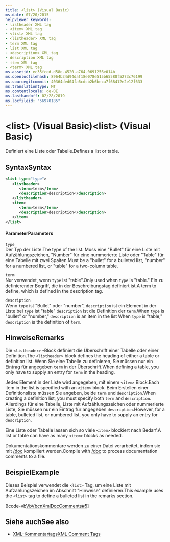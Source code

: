```yaml
---
title: <list> (Visual Basic)
ms.date: 07/20/2015
helpviewer_keywords:
- listheader XML tag
- <item> XML tag
- <list> XML tag
- <listheader> XML tag
- term XML tag
- list XML tag
- <description> XML tag
- description XML tag
- item XML tag
- <term> XML tag
ms.assetid: ec35fced-d58e-4520-a764-0691256e014b
ms.openlocfilehash: 8964b34d94daf18e078e515b65588f5273c76199
ms.sourcegitcommit: 40364ded04fa6cdcb2b6beca7f68412e2e12f633
ms.translationtype: MT
ms.contentlocale: de-DE
ms.lasthandoff: 02/28/2019
ms.locfileid: "56970185"
---
```

# <a name="list-visual-basic"></a><span data-ttu-id="ded63-102">\<list> (Visual Basic)</span><span class="sxs-lookup"><span data-stu-id="ded63-102">\<list> (Visual Basic)</span></span>
<span data-ttu-id="ded63-103">Definiert eine Liste oder Tabelle.</span><span class="sxs-lookup"><span data-stu-id="ded63-103">Defines a list or table.</span></span>  
  
## <a name="syntax"></a><span data-ttu-id="ded63-104">Syntax</span><span class="sxs-lookup"><span data-stu-id="ded63-104">Syntax</span></span>  
  
```xml  
<list type="type">  
   <listheader>  
      <term>term</term>  
      <description>description</description>  
   </listheader>  
   <item>  
      <term>term</term>  
      <description>description</description>  
   </item>  
</list>  
```  
  
#### <a name="parameters"></a><span data-ttu-id="ded63-105">Parameter</span><span class="sxs-lookup"><span data-stu-id="ded63-105">Parameters</span></span>  
 `type`  
 <span data-ttu-id="ded63-106">Der Typ der Liste.</span><span class="sxs-lookup"><span data-stu-id="ded63-106">The type of the list.</span></span> <span data-ttu-id="ded63-107">Muss eine "Bullet" für eine Liste mit Aufzählungszeichen, "Number" für eine nummerierte Liste oder "Table" für eine Tabelle mit zwei Spalten.</span><span class="sxs-lookup"><span data-stu-id="ded63-107">Must be a "bullet" for a bulleted list, "number" for a numbered list, or "table" for a two-column table.</span></span>  
  
 `term`  
 <span data-ttu-id="ded63-108">Nur verwendet, wenn `type` ist "table".</span><span class="sxs-lookup"><span data-stu-id="ded63-108">Only used when `type` is "table."</span></span> <span data-ttu-id="ded63-109">Ein zu definierender Begriff, die in der Beschreibungstag definiert ist.</span><span class="sxs-lookup"><span data-stu-id="ded63-109">A term to define, which is defined in the description tag.</span></span>  
  
 `description`  
 <span data-ttu-id="ded63-110">Wenn `type` ist "Bullet" oder "number", `description` ist ein Element in der Liste bei `type` ist "table" `description` ist die Definition der `term`.</span><span class="sxs-lookup"><span data-stu-id="ded63-110">When `type` is "bullet" or "number," `description` is an item in the list When `type` is "table," `description` is the definition of `term`.</span></span>  
  
## <a name="remarks"></a><span data-ttu-id="ded63-111">Hinweise</span><span class="sxs-lookup"><span data-stu-id="ded63-111">Remarks</span></span>  
 <span data-ttu-id="ded63-112">Die `<listheader>` -Block definiert die Überschrift einer Tabelle oder einer Definition.</span><span class="sxs-lookup"><span data-stu-id="ded63-112">The `<listheader>` block defines the heading of either a table or definition list.</span></span> <span data-ttu-id="ded63-113">Wenn Sie eine Tabelle zu definieren, Sie müssen nur ein Eintrag für angegeben `term` in der Überschrift.</span><span class="sxs-lookup"><span data-stu-id="ded63-113">When defining a table, you only have to supply an entry for `term` in the heading.</span></span>  
  
 <span data-ttu-id="ded63-114">Jedes Element in der Liste wird angegeben, mit einem `<item>` Block.</span><span class="sxs-lookup"><span data-stu-id="ded63-114">Each item in the list is specified with an `<item>` block.</span></span> <span data-ttu-id="ded63-115">Beim Erstellen einer Definitionsliste müssen Sie angeben, beide `term` und `description`.</span><span class="sxs-lookup"><span data-stu-id="ded63-115">When creating a definition list, you must specify both `term` and `description`.</span></span> <span data-ttu-id="ded63-116">Allerdings für eine Tabelle, Liste mit Aufzählungszeichen oder nummerierte Liste, Sie müssen nur ein Eintrag für angegeben `description`.</span><span class="sxs-lookup"><span data-stu-id="ded63-116">However, for a table, bulleted list, or numbered list, you only have to supply an entry for `description`.</span></span>  
  
 <span data-ttu-id="ded63-117">Eine Liste oder Tabelle lassen sich so viele `<item>` blockiert nach Bedarf.</span><span class="sxs-lookup"><span data-stu-id="ded63-117">A list or table can have as many `<item>` blocks as needed.</span></span>  
  
 <span data-ttu-id="ded63-118">Dokumentationskommentare werden zu einer Datei verarbeitet, indem sie mit [/doc](../../../visual-basic/reference/command-line-compiler/doc.md) kompiliert werden.</span><span class="sxs-lookup"><span data-stu-id="ded63-118">Compile with [/doc](../../../visual-basic/reference/command-line-compiler/doc.md) to process documentation comments to a file.</span></span>  
  
## <a name="example"></a><span data-ttu-id="ded63-119">Beispiel</span><span class="sxs-lookup"><span data-stu-id="ded63-119">Example</span></span>  
 <span data-ttu-id="ded63-120">Dieses Beispiel verwendet die `<list>` Tag, um eine Liste mit Aufzählungszeichen im Abschnitt "Hinweise" definieren.</span><span class="sxs-lookup"><span data-stu-id="ded63-120">This example uses the `<list>` tag to define a bulleted list in the remarks section.</span></span>  
  
 [!code-vb[VbVbcnXmlDocComments#5](~/samples/snippets/visualbasic/VS_Snippets_VBCSharp/VbVbcnXmlDocComments/VB/Class1.vb#5)]  
  
## <a name="see-also"></a><span data-ttu-id="ded63-121">Siehe auch</span><span class="sxs-lookup"><span data-stu-id="ded63-121">See also</span></span>
- [<span data-ttu-id="ded63-122">XML-Kommentartags</span><span class="sxs-lookup"><span data-stu-id="ded63-122">XML Comment Tags</span></span>](../../../visual-basic/language-reference/xmldoc/index.md)
